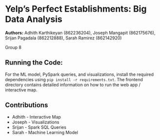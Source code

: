 # Yelp’s Perfect Establishments: Big Data Analysis

**Authors:** Adhith Karthikeyan (862236204), Joseph Mangapit (862175676), Srijan Pagadala (862212888), Sarah Ramirez (862142920)

Group 8


## Running the Code:
For the ML model, PySpark queries, and visualizations, install the required dependencies using `pip install -r requirements.txt`. The frontend directory contains detailed information on how to run the web app / interactive map.


## Contributions
- Adhith - Interactive Map
- Joseph - Visualizations
- Srijan - Spark SQL Queries
- Sarah - Machine Learning Model
